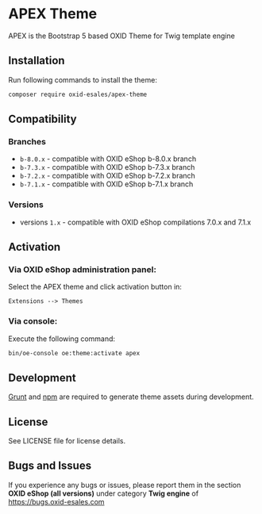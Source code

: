 # APEX Theme
APEX is the Bootstrap 5 based OXID Theme for Twig template engine

## Installation

Run following commands to install the theme:

```bash
composer require oxid-esales/apex-theme
```

## Compatibility

### Branches
* `b-8.0.x` - compatible with OXID eShop b-8.0.x branch
* `b-7.3.x` - compatible with OXID eShop b-7.3.x branch
* `b-7.2.x` - compatible with OXID eShop b-7.2.x branch
* `b-7.1.x` - compatible with OXID eShop b-7.1.x branch

### Versions
* versions `1.x` - compatible with OXID eShop compilations 7.0.x and 7.1.x

## Activation

### Via OXID eShop administration panel:
Select the APEX theme and click activation button in:

`Extensions --> Themes`

### Via console:

Execute the following command:
```bash
bin/oe-console oe:theme:activate apex
```

## Development

[Grunt](https://gruntjs.com) and [npm](https://nodejs.org) are required to generate theme assets during development.

## License

See LICENSE file for license details.

## Bugs and Issues

If you experience any bugs or issues, please report them in the section **OXID eShop (all versions)** under category **Twig engine** of https://bugs.oxid-esales.com
